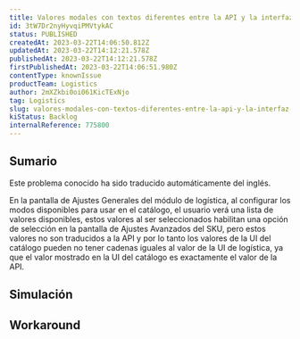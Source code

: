 ```yaml
---
title: Valores modales con textos diferentes entre la API y la interfaz de usuario de Logística
id: 3tW7Dr2nyHyvqiPMVtykAC
status: PUBLISHED
createdAt: 2023-03-22T14:06:50.812Z
updatedAt: 2023-03-22T14:12:21.578Z
publishedAt: 2023-03-22T14:12:21.578Z
firstPublishedAt: 2023-03-22T14:06:51.980Z
contentType: knownIssue
productTeam: Logistics
author: 2mXZkbi0oi061KicTExNjo
tag: Logistics
slug: valores-modales-con-textos-diferentes-entre-la-api-y-la-interfaz-de-usuario-de-logistica
kiStatus: Backlog
internalReference: 775800
---
```


## Sumario

<div class="alert alert-info">
  <p>Este problema conocido ha sido traducido automáticamente del inglés.</p>
</div>


En la pantalla de Ajustes Generales del módulo de logística, al configurar los modos disponibles para usar en el catálogo, el usuario verá una lista de valores disponibles, estos valores al ser seleccionados habilitan una opción de selección en la pantalla de Ajustes Avanzados del SKU, pero estos valores no son traducidos a la API y por lo tanto los valores de la UI del catálogo pueden no tener cadenas iguales al valor de la UI de logística, ya que el valor mostrado en la UI del catálogo es exactamente el valor de la API.


##

## Simulación



## Workaround




